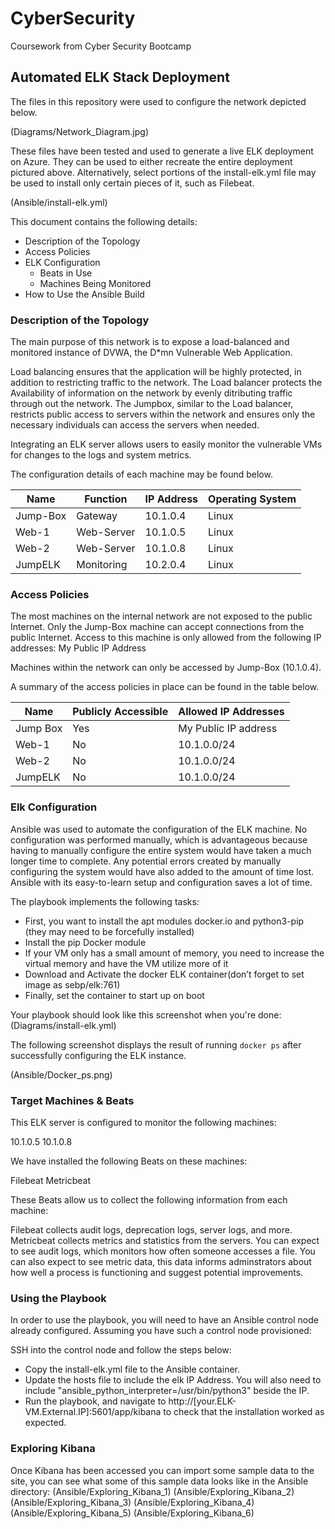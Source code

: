 # CyberSecurity
Coursework from Cyber Security Bootcamp
## Automated ELK Stack Deployment

The files in this repository were used to configure the network depicted below.

(Diagrams/Network_Diagram.jpg)

These files have been tested and used to generate a live ELK deployment on Azure. 
They can be used to either recreate the entire deployment pictured above. 
Alternatively, select portions of the install-elk.yml file may be used to install only certain pieces of it, such as Filebeat.

(Ansible/install-elk.yml)

This document contains the following details:
- Description of the Topology
- Access Policies
- ELK Configuration
  - Beats in Use
  - Machines Being Monitored
- How to Use the Ansible Build


### Description of the Topology

The main purpose of this network is to expose a load-balanced and monitored instance of DVWA, the D*mn Vulnerable Web Application.

Load balancing ensures that the application will be highly protected, in addition to restricting traffic to the network.
The Load balancer protects the Availability of information on the network by evenly ditributing traffic through out the network.
The Jumpbox, similar to the Load balancer, restricts public access to servers within the network and ensures only 
the necessary individuals can access the servers when needed.

Integrating an ELK server allows users to easily monitor the vulnerable VMs for changes to the logs and system metrics.

The configuration details of each machine may be found below.


| Name     | Function | IP Address | Operating System |
|----------|----------|------------|------------------|
| Jump-Box | Gateway  | 10.1.0.4   | Linux            |
| Web-1    |Web-Server| 10.1.0.5   | Linux            |
| Web-2    |Web-Server| 10.1.0.8   | Linux            |
| JumpELK  |Monitoring| 10.2.0.4   | Linux            |

### Access Policies

The most machines on the internal network are not exposed to the public Internet. 
Only the Jump-Box machine can accept connections from the public Internet. Access to this machine is only allowed from the following IP addresses:
My Public IP Address

Machines within the network can only be accessed by Jump-Box (10.1.0.4).

A summary of the access policies in place can be found in the table below.

| Name     | Publicly Accessible | Allowed IP Addresses |
|----------|---------------------|----------------------|
| Jump Box | Yes                 | My Public IP address |
| Web-1    | No                  | 10.1.0.0/24          |
| Web-2    | No                  | 10.1.0.0/24          |
| JumpELK  | No                  | 10.1.0.0/24          |

### Elk Configuration
Ansible was used to automate the configuration of the ELK machine. No configuration was performed manually, which is advantageous because having to manually configure the entire system would have taken a much longer time to complete. Any potential errors created by manually configuring the system would have also added to the amount of time lost. Ansible with its easy-to-learn setup and configuration saves a lot of time.

The playbook implements the following tasks:

- First, you want to install the apt modules docker.io and python3-pip (they may need to be forcefully installed)
- Install the pip Docker module
- If your VM only has a small amount of memory, you need to increase the virtual memory and have the VM utilize more of it
- Download and Activate the docker ELK container(don’t forget to set image as sebp/elk:761)
- Finally, set the container to start up on boot

Your playbook should look like this screenshot when you're done:
(Diagrams/install-elk.yml)

The following screenshot displays the result of running `docker ps` after successfully configuring the ELK instance.

(Ansible/Docker_ps.png)

### Target Machines & Beats
This ELK server is configured to monitor the following machines:

10.1.0.5
10.1.0.8

We have installed the following Beats on these machines:

Filebeat
Metricbeat

These Beats allow us to collect the following information from each machine:

Filebeat collects audit logs, deprecation logs, server logs, and more.
Metricbeat collects metrics and statistics from the servers.
You can expect to see audit logs, which monitors how often someone accesses a file.
You can also expect to see metric data, this data informs adminstrators about how well a process is functioning 
and suggest potential improvements.

### Using the Playbook
In order to use the playbook, you will need to have an Ansible control node already configured. 
Assuming you have such a control node provisioned: 

SSH into the control node and follow the steps below:
- Copy the install-elk.yml file to the Ansible container.
- Update the hosts file to include the elk IP Address. You will also need to include "ansible_python_interpreter=/usr/bin/python3" beside the IP.
- Run the playbook, and navigate to http://[your.ELK-VM.External.IP]:5601/app/kibana to check that the installation worked as expected.

### Exploring Kibana
Once Kibana has been accessed you can import some sample data to the site, you can see what some of this sample data looks like in the Ansible directory:
(Ansible/Exploring_Kibana_1)
(Ansible/Exploring_Kibana_2)
(Ansible/Exploring_Kibana_3)
(Ansible/Exploring_Kibana_4)
(Ansible/Exploring_Kibana_5)
(Ansible/Exploring_Kibana_6)
